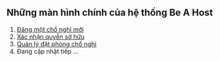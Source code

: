 ## Những màn hình chính của hệ thống Be A Host

1. [Đăng một chổ nghỉ mới](submit-property.md)
2. [Xác nhận quyền sở hữu](confirm-ownership.md)
3. [Quản lý đặt phòng chổ nghỉ](management-booking.md)
4. Đang cập nhật tiếp ...
